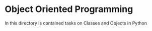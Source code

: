 # Object Oriented Programming
In this directory is contained tasks on Classes and Objects in Python
